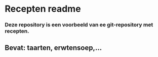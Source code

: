 # Recepten readme
### Deze repository is een voorbeeld van ee git-repository met recepten.

## Bevat: taarten, erwtensoep,...